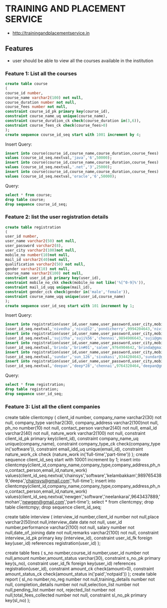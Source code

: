 # TRAINING AND PLACEMENT SERVICE

* http://trainingandplacementservice.in

## Features

* user should be able to view all the courses available in the institution

### Feature 1: List all the courses

```sql
create table course
(
course_id number,
course_name varchar2(100) not null,
course_duration number not null,
course_fees number not null,
constraint course_id_pk primary key(course_id),
constraint course_name_uq unique(course_name),
constraint course_duration_ck check(course_duration in(3,6)),
constraint course_fees_ck check(course_fees>0)
);
create sequence course_id_seq start with 1001 increment by 4;
```
Insert Query:
```sql
insert into course(course_id,course_name,course_duration,course_fees) 
values (course_id_seq.nextval,'java','6',50000);
insert into course(course_id,course_name,course_duration,course_fees) 
values (course_id_seq.nextval,'.net','3',25000);
insert into course(course_id,course_name,course_duration,course_fees) 
values (course_id_seq.nextval,'oracle','6',50000);
```
Query:
```sql
select * from course;
drop table course;
drop sequence course_id_seq;
```
### Feature 2: list the user registration details
```sql
create table registration
(
user_id number,
user_name varchar2(50) not null,
user_password varchar2(8),
user_city varchar2(100)not null,
mobile_no number(10)not null,
mail_id varchar2(40)not null,
qualification varchar2(50) not null,
gender varchar2(10) not null,
course_name varchar2(100) not null,
constraint user_id_pk primary key(user_id),
constraint mobile_no_ckk check(mobile_no not like('%[^0-9]%')),
constraint mail_id_uqq unique(mail_id),
constraint gender_cck check(gender in('male','female')),
constraint course_name_uqq unique(user_id,course_name)
);
create sequence user_id_seq start with 101 increment by 1;
```
Insert Query:
```sql
insert into registration(user_id,user_name,user_password,user_city,mobile_no,mail_id,qualification,gender,course_name)VALUES 
(user_id_seq.nextval,'nivedha','nivi@12','pondicherry',9994204643,'nivij@gmail.com','MCA','female','java');
insert into registration(user_id,user_name,user_password,user_city,mobile_no,mail_id,qualification,gender,course_name)VALUES 
(user_id_seq.nextval,'sujitha','suji%56','chennai',9894906643,'suji@gmail.com','BE-ECE','female','oracle');
insert into registration(user_id,user_name,user_password,user_city,mobile_no,mail_id,qualification,gender,course_name)VALUES 
(user_id_seq.nextval,'brinda','brin#01','salem',9764904642,'brinda@gmail.com','Msc-CS','female','.net');
insert into registration(user_id,user_name,user_password,user_city,mobile_no,mail_id,qualification,gender,course_name)VALUES 
(user_id_seq.nextval,'sundar','sun_126','sivakasi',9344204643,'sundar@gmail.com','BE-IT','male','selenium');
insert into registration(user_id,user_name,user_password,user_city,mobile_no,mail_id,qualification,gender,course_name)VALUES 
(user_id_seq.nextval,'deepan','deep*28','chennai',9764320464,'deepan@gmail.com','BE-MECH','male','python');
```
Query:
```sql
select * from registration;
drop table registration;
drop sequence user_id_seq;
```
### Feature 3: List all the client companies

create table clientcmpy
(
client_id number,
company_name varchar2(30) not null,
company_type varchar2(30),
company_address varchar2(100)not null,
ph_no number(10) not null,
contact_person varchar2(40) not null,
email_id varchar2(40) not null,
nature_work varchar2(100) not null,
constraint client_id_pk primary key(client_id),
constraint company_name_uq unique(company_name),
constraint company_type_ck check(company_type in('software')),
constraint email_idd_uq unique(email_id),
constraint nature_work_ck check (nature_work in('full-time','part-time'))
);
create sequence client_id_seq start with 10001 increment by 1;
insert into clientcmpy(client_id,company_name,company_type,company_address,ph_no,contact_person,email_id,nature_work) 
values(client_id_seq.nextval,'chainsys','software','kelambakkam',9897654389,'deepa','chainsys@gmail.com','full-time');
insert into clientcmpy(client_id,company_name,company_type,company_address,ph_no,contact_person,email_id,nature_work) 
values(client_id_seq.nextval,'newgen','software','neelankarai',9643437889,'mohan','newgen@gmail.com','part-time');
select * from clientcmpy;
drop table clientcmpy;
drop sequence client_id_seq;

create table interview
(
interview_id number,client_id number not null,place varchar2(50)not null,interview_date date not null,
user_id number,performance varchar2(100) not null,
salary number not null,date_of_joining date not null,remarks varchar2(100) not null,
constraint interview_id_pk primary key (interview_id),
constraint user_id_fk foreign key(user_id) references registration(user_id)
);
                           

                           
create table fees
(
s_no number,course_id number,user_id number not null,amount number,amount_status varchar(30),
constraint s_no_pk primary key(s_no),
constraint user_id_fk foreign key(user_id) references registration(user_id),
constraint amount_ck check(amount>0),
constraint amount_status_ck check(amount_status in('paid','notpaid'))
);
create table report
(
sl_no number,no_reg number not null,training_details number not null,
completion_details number not null,selection_list number not null,pending_list number not,
rejected_list number not null,total_fees_collected number not null,
constraint sl_no_pk primary key(sl_no)
);
